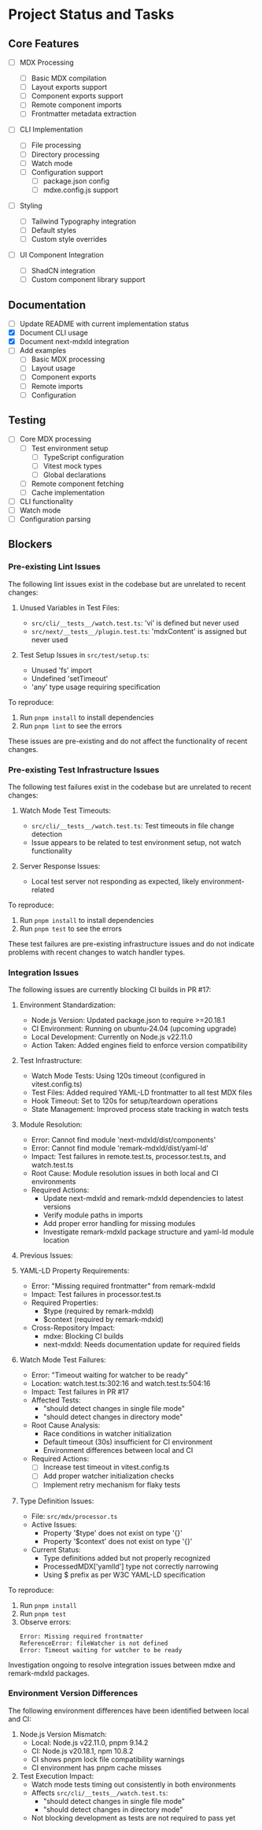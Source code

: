 # Project Status and Tasks

## Core Features

- [ ] MDX Processing

  - [ ] Basic MDX compilation
  - [ ] Layout exports support
  - [ ] Component exports support
  - [ ] Remote component imports
  - [ ] Frontmatter metadata extraction

- [ ] CLI Implementation

  - [ ] File processing
  - [ ] Directory processing
  - [ ] Watch mode
  - [ ] Configuration support
    - [ ] package.json config
    - [ ] mdxe.config.js support

- [ ] Styling

  - [ ] Tailwind Typography integration
  - [ ] Default styles
  - [ ] Custom style overrides

- [ ] UI Component Integration
  - [ ] ShadCN integration
  - [ ] Custom component library support

## Documentation

- [ ] Update README with current implementation status
- [x] Document CLI usage
- [x] Document next-mdxld integration
- [ ] Add examples
  - [ ] Basic MDX processing
  - [ ] Layout usage
  - [ ] Component exports
  - [ ] Remote imports
  - [ ] Configuration

## Testing

- [ ] Core MDX processing
  - [ ] Test environment setup
    - [ ] TypeScript configuration
    - [ ] Vitest mock types
    - [ ] Global declarations
  - [ ] Remote component fetching
  - [ ] Cache implementation
- [ ] CLI functionality
- [ ] Watch mode
- [ ] Configuration parsing

## Blockers

### Pre-existing Lint Issues

The following lint issues exist in the codebase but are unrelated to recent changes:

1. Unused Variables in Test Files:

   - `src/cli/__tests__/watch.test.ts`: 'vi' is defined but never used
   - `src/next/__tests__/plugin.test.ts`: 'mdxContent' is assigned but never used

2. Test Setup Issues in `src/test/setup.ts`:
   - Unused 'fs' import
   - Undefined 'setTimeout'
   - 'any' type usage requiring specification

To reproduce:

1. Run `pnpm install` to install dependencies
2. Run `pnpm lint` to see the errors

These issues are pre-existing and do not affect the functionality of recent changes.

### Pre-existing Test Infrastructure Issues

The following test failures exist in the codebase but are unrelated to recent changes:

1. Watch Mode Test Timeouts:

   - `src/cli/__tests__/watch.test.ts`: Test timeouts in file change detection
   - Issue appears to be related to test environment setup, not watch functionality

2. Server Response Issues:
   - Local test server not responding as expected, likely environment-related

To reproduce:

1. Run `pnpm install` to install dependencies
2. Run `pnpm test` to see the errors

These test failures are pre-existing infrastructure issues and do not indicate problems with recent changes to watch handler types.

### Integration Issues

The following issues are currently blocking CI builds in PR #17:

1. Environment Standardization:

   - Node.js Version: Updated package.json to require >=20.18.1
   - CI Environment: Running on ubuntu-24.04 (upcoming upgrade)
   - Local Development: Currently on Node.js v22.11.0
   - Action Taken: Added engines field to enforce version compatibility

2. Test Infrastructure:

   - Watch Mode Tests: Using 120s timeout (configured in vitest.config.ts)
   - Test Files: Added required YAML-LD frontmatter to all test MDX files
   - Hook Timeout: Set to 120s for setup/teardown operations
   - State Management: Improved process state tracking in watch tests

3. Module Resolution:

   - Error: Cannot find module 'next-mdxld/dist/components'
   - Error: Cannot find module 'remark-mdxld/dist/yaml-ld'
   - Impact: Test failures in remote.test.ts, processor.test.ts, and watch.test.ts
   - Root Cause: Module resolution issues in both local and CI environments
   - Required Actions:
     - Update next-mdxld and remark-mdxld dependencies to latest versions
     - Verify module paths in imports
     - Add proper error handling for missing modules
     - Investigate remark-mdxld package structure and yaml-ld module location

4. Previous Issues:

5. YAML-LD Property Requirements:

   - Error: "Missing required frontmatter" from remark-mdxld
   - Impact: Test failures in processor.test.ts
   - Required Properties:
     - $type (required by remark-mdxld)
     - $context (required by remark-mdxld)
   - Cross-Repository Impact:
     - mdxe: Blocking CI builds
     - next-mdxld: Needs documentation update for required fields

6. Watch Mode Test Failures:

   - Error: "Timeout waiting for watcher to be ready"
   - Location: watch.test.ts:302:16 and watch.test.ts:504:16
   - Impact: Test failures in PR #17
   - Affected Tests:
     - "should detect changes in single file mode"
     - "should detect changes in directory mode"
   - Root Cause Analysis:
     - Race conditions in watcher initialization
     - Default timeout (30s) insufficient for CI environment
     - Environment differences between local and CI
   - Required Actions:
     - [ ] Increase test timeout in vitest.config.ts
     - [ ] Add proper watcher initialization checks
     - [ ] Implement retry mechanism for flaky tests

7. Type Definition Issues:
   - File: `src/mdx/processor.ts`
   - Active Issues:
     - Property '$type' does not exist on type '{}'
     - Property '$context' does not exist on type '{}'
   - Current Status:
     - Type definitions added but not properly recognized
     - ProcessedMDX['yamlld'] type not correctly narrowing
     - Using $ prefix as per W3C YAML-LD specification

To reproduce:

1. Run `pnpm install`
2. Run `pnpm test`
3. Observe errors:
   ```
   Error: Missing required frontmatter
   ReferenceError: fileWatcher is not defined
   Error: Timeout waiting for watcher to be ready
   ```

Investigation ongoing to resolve integration issues between mdxe and remark-mdxld packages.

### Environment Version Differences

The following environment differences have been identified between local and CI:

1. Node.js Version Mismatch:
   - Local: Node.js v22.11.0, pnpm 9.14.2
   - CI: Node.js v20.18.1, npm 10.8.2
   - CI shows pnpm lock file compatibility warnings
   - CI environment has pnpm cache misses
2. Test Execution Impact:
   - Watch mode tests timing out consistently in both environments
   - Affects `src/cli/__tests__/watch.test.ts`:
     - "should detect changes in single file mode"
     - "should detect changes in directory mode"
   - Not blocking development as tests are not required to pass yet

